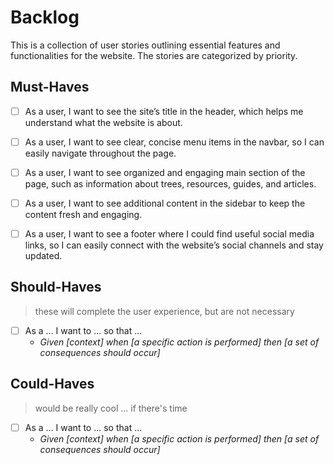 # Backlog

This is a collection of user stories outlining essential features and
functionalities for the website. The stories are categorized by priority.

## Must-Haves

- [ ] As a user, I want to see the site’s title in the header, which helps me
      understand what the website is about.

- [ ] As a user, I want to see clear, concise menu items in the navbar, so I can
      easily navigate throughout the page.

- [ ] As a user, I want to see organized and engaging main section of the page,
      such as information about trees, resources, guides, and articles.

- [ ] As a user, I want to see additional content in the sidebar to keep the
      content fresh and engaging.

- [ ] As a user, I want to see a footer where I could find useful social media
      links, so I can easily connect with the website’s social channels and stay
      updated.

## Should-Haves

> these will complete the user experience, but are not necessary

- [ ] As a ... I want to ... so that ...
  - _Given [context] when [a specific action is performed] then [a set of
    consequences should occur]_

## Could-Haves

> would be really cool ... if there's time

- [ ] As a ... I want to ... so that ...
  - _Given [context] when [a specific action is performed] then [a set of
    consequences should occur]_
